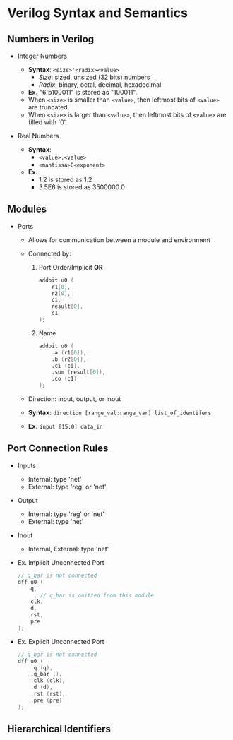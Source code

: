 # Verilog Syntax and Semantics

## Numbers in Verilog

* Integer Numbers
  * **Syntax**: `<size>'<radix><value>`
    * *Size*: sized, unsized (32 bits) numbers
    * *Radix*: binary, octal, decimal, hexadecimal
  * **Ex.** "6'b100011" is stored as "100011".
  * When `<size>` is smaller than `<value>`, then leftmost bits of `<value>` are truncated.
  * When `<size>` is larger than `<value>`, then leftmost bits of `<value>` are filled with '0'.

* Real Numbers
  * **Syntax**: 
    * `<value>.<value>`
    * `<mantissa>E<exponent>`
  * **Ex.**
    * 1.2 is stored as 1.2
    * 3.5E6 is stored as 3500000.0

## Modules

* Ports
  * Allows for communication between a module and environment
  * Connected by:
    1. Port Order/Implicit **OR**

        ``` Verilog
        addbit u0 (
            r1[0],
            r2[0],
            ci,
            result[0],
            c1
        );
        ```

    2. Name

        ``` Verilog
        addbit u0 (
            .a (r1[0]),
            .b (r2[0]),
            .ci (ci),
            .sum (result[0]),
            .co (c1)
        );
        ```

  * Direction: input, output, or inout
  * **Syntax:** `direction [range_val:range_var] list_of_identifers`
  * **Ex.** `input [15:0] data_in`

## Port Connection Rules

* Inputs
  * Internal: type 'net'
  * External: type 'reg' or 'net'

* Output
  * Internal: type 'reg' or 'net'
  * External: type 'net'

* Inout
  * Internal, External: type 'net'

* Ex. Implicit Unconnected Port

  ``` Verilog
  // q_bar is not connected
  dff u0 (
      q,
       , // q_bar is omitted from this module
      clk,
      d,
      rst,
      pre
  );
  ```

* Ex. Explicit Unconnected Port

  ``` Verilog
  // q_bar is not connected
  dff u0 (
      .q (q),
      .q_bar (),
      .clk (clk),
      .d (d),
      .rst (rst),
      .pre (pre)
  );
  ```

## Hierarchical Identifiers

